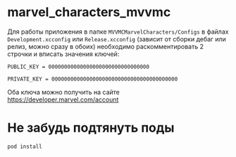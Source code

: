 # marvel_characters_mvvmc

Для работы приложения в папке `MVVMCMarvelCharacters/Configs`
в файлах `Development.xcconfig` или `Release.xcconfig` (зависит от сборки дебаг или релиз, можно сразу в обоих) необходимо раскомментировать 2 строчки и вписать значения ключей: 

`PUBLIC_KEY = 00000000000000000000000000000000`

`PRIVATE_KEY = 0000000000000000000000000000000000000000`

Оба ключа можно получить на сайте https://developer.marvel.com/account
# Не забудь подтянуть поды
`pod install`
